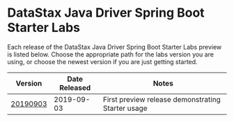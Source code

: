 # DataStax Java Driver Spring Boot Starter Labs

Each release of the DataStax Java Driver Spring Boot Starter Labs
preview is listed below. Choose the appropriate path for the labs
version you are using, or choose the newest version if you are just
getting started.

| Version | Date Released | Notes |
| ------- | ------------- | ----- |
| [20190903](./20190903) | 2019-09-03 | First preview release demonstrating Starter usage |
